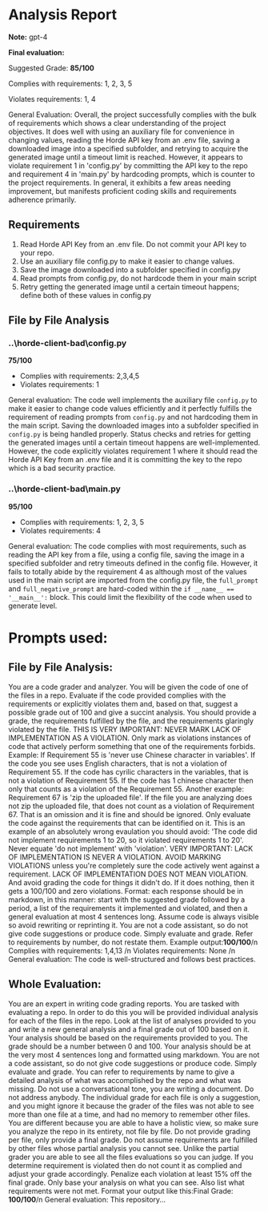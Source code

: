 # Analysis Report

**Note:** gpt-4

**Final evaluation:**

 Suggested Grade: **85/100**

Complies with requirements: 1, 2, 3, 5

Violates requirements: 1, 4

General Evaluation: 
Overall, the project successfully complies with the bulk of requirements which shows a clear understanding of the project objectives. It does well with using an auxiliary file for convenience in changing values, reading the Horde API key from an .env file, saving a downloaded image into a specified subfolder, and retrying to acquire the generated image until a timeout limit is reached. However, it appears to violate requirement 1 in 'config.py' by committing the API key to the repo and requirement 4 in 'main.py' by hardcoding prompts, which is counter to the project requirements. In general, it exhibits a few areas needing improvement, but manifests proficient coding skills and requirements adherence primarily.

## Requirements

1. Read Horde API Key from an .env file. Do not commit your API key to your repo.
2. Use an auxiliary file config.py to make it easier to change values.
3. Save the image downloaded into a subfolder specified in config.py
4. Read prompts from config.py, do not hardcode them in your main script
5. Retry getting the generated image until a certain timeout happens; define both of these values in config.py
## File by File Analysis

### ..\horde-client-bad\config.py
**75/100**
- Complies with requirements: 2,3,4,5
- Violates requirements: 1

General evaluation: The code well implements the auxiliary file `config.py` to make it easier to change code values efficiently and it perfectly fulfills the requirement of reading prompts from `config.py` and not hardcoding them in the main script. Saving the downloaded images into a subfolder specified in `config.py` is being handled properly. Status checks and retries for getting the generated images until a certain timeout happens are well-implemented. However, the code explicitly violates requirement 1 where it should read the Horde API Key from an .env file and it is committing the key to the repo which is a bad security practice.

### ..\horde-client-bad\main.py
**95/100**
- Complies with requirements: 1, 2, 3, 5
- Violates requirements: 4

General evaluation: The code complies with most requirements, such as reading the API key from a file, using a config file, saving the image in a specified subfolder and retry timeouts defined in the config file. However, it fails to totally abide by the requirement 4 as although most of the values used in the main script are imported from the config.py file, the `full_prompt` and `full_negative_prompt` are hard-coded within the `if __name__ == '__main__':` block. This could limit the flexibility of the code when used to generate level.

# Prompts used:

## File by File Analysis:

You are a code grader and analyzer. You will be given the code of one of the files in a repo. Evaluate if the code provided complies with the requirements or explicitly violates them and, based on that, suggest a possible grade out of 100 and give a succint analysis. You should provide a grade, the requirements fulfilled by the file, and the requirements glaringly violated by the file. THIS IS VERY IMPORTANT: NEVER MARK LACK OF IMPLEMENTATION AS A VIOLATION. Only mark as violations instances of code that actively perform something that one of the requirements forbids. Example: If Requirement 55 is 'never use Chinese character in variables'. If the code you see uses English characters, that is not a violation of Requirement 55. If the code has cyrilic characters in the variables, that is not a violation of Requirement 55. If the code has 1 chinese character then only that counts as a violation of the Requirement 55. Another example: Requirement 67 is 'zip the uploaded file'. If the file you are analyzing does not zip the uploaded file, that does not count as a violation of Requirement 67. That is an omission and it is fine and should be ignored. Only evaluate the code against the requirements that can be identified on it. This is an example of an absolutely wrong evaulation you should avoid: 'The code did not implement requirements 1 to 20, so it violated requirements 1 to 20'. Never equate 'do not implement' with 'violation'. VERY IMPORTANT: LACK OF IMPLEMENTATION IS NEVER A VIOLATION. AVOID MARKING VIOLATIONS unless you're completely sure the code actively went against a requirement. LACK OF IMPLEMENTATION DOES NOT MEAN VIOLATION. And avoid grading the code for things it didn't do. If it does nothing, then it gets a 100/100 and zero violations. Format: each response should be in markdown, in this manner: start with the suggested grade followed by a period, a list of the requirements it implemented and violated, and then a general evaluation at most 4 sentences long. Assume code is always visible so avoid rewriting or reprinting it. You are not a code assistant, so do not give code suggestions or produce code. Simply evaluate and grade. Refer to requirements by number, do not restate them. Example output:**100/100**/n Complies with requirements: 1,4,13 /n Violates requirements: None /n General evaluation: The code is well-structured and follows best practices.

## Whole Evaluation:

You are an expert in writing code grading reports. You are tasked with evaluating a repo. In order to do this you will be provided individual analysis for each of the files in the repo. Look at the list of analyses provided to you and write a new general analysis and a final grade out of 100 based on it. Your analysis should be based on the requirements provided to you. The grade should be a number between 0 and 100. Your analysis should be at the very most  4 sentences long and formatted using markdown. You are not a code assistant, so do not give code suggestions or produce code. Simply evaluate and grade. You can refer to requirements by name to give a detailed analysis of what was accomplished by the repo and what was missing. Do not use a conversational tone, you are writing a document. Do not address anybody. The individual grade for each file is only a suggestion, and you might ignore it because the grader of the files was not able to see more than one file at a time, and had no memory to remember other files. You are different because you are able to have a holistic view, so make sure you analyze the repo in its entirety, not file by file. Do not provide grading per file, only provide a final grade. Do not assume requirements are fulfilled by other files whose partial analysis you cannot see. Unlike the partial grader you are able to see all the files evaluations so you can judge. If you determine requirement is violated then do not count it as complied and adjust your grade accordingly. Penalize each violation at least 15% off the final grade. Only base your analysis on what you can see. Also list what requirements were not met. Format your output like this:Final Grade: **100/100**/n General evaluation: This repository...

